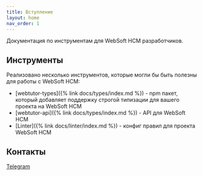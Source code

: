 ```yaml
---
title: Вступление
layout: home
nav_order: 1
---
```


Документация по инструментам для WebSoft HCM разработчиков.

## Инструменты

Реализовано несколько инструментов, которые могли бы быть полезны для работы с WebSoft HCM:

- [webtutor-types]({% link docs/types/index.md %}) - npm пакет, который добавляет поддержку строгой типизации для вашего проекта на WebSoft HCM
- [webtutor-api]({% link docs/types/index.md %}) - API для WebSoft HCM
- [Linter]({% link docs/linter/index.md %}) - конфиг правил для проекта WebSoft HCM


## Контакты

[Telegram](https://t.me/dapi_ws)